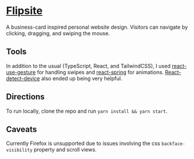 # [Flipsite](https://flipsite.netlify.app/)

A business-card inspired personal website design. Visitors can navigate by clicking, dragging, and swiping the mouse. 

## Tools

In addition to the usual (TypeScript, React, and TailwindCSS), I used [react-use-gesture](https://github.com/pmndrs/react-use-gesture) for handling swipes and [react-spring](https://github.com/pmndrs/react-spring)
for animations. [React-detect-device](https://github.com/duskload/react-device-detect) also ended up being very helpful.

## Directions

To run locally, clone the repo and run `yarn install && yarn start`.

## Caveats

Currently Firefox is unsupported due to issues involving the css `backface-visibility` property and scroll views. 
